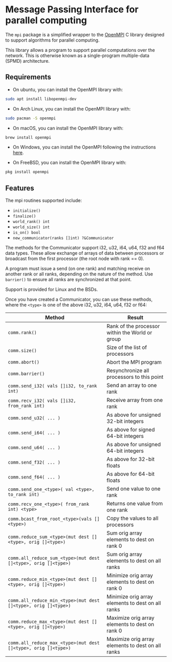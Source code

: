 # Message Passing Interface for parallel computing

The `mpi` package is a simplified wrapper to the [OpenMPI](https://www.open-mpi.org) C library designed
to support algorithms for parallel computing.

This library allows a program to support parallel computations over the network.
This is otherwise known as a single-program multiple-data (SPMD) architecture.

## Requirements

- On ubuntu, you can install the OpenMPI library with:

```bash
sudo apt install libopenmpi-dev
```

- On Arch Linux, you can install the OpenMPI library with:

```bash
sudo pacman -S openmpi
```

- On macOS, you can install the OpenMPI library with:

```bash
brew install openmpi
```

- On Windows, you can install the OpenMPI following the instructions
  [here](https://www.open-mpi.org/software/ompi/v1.6/ms-windows.php).

- On FreeBSD, you can install the OpenMPI library with:

```bash
pkg install openmpi
```

## Features

The mpi routines supported include:

- `initialize()`
- `finalize()`
- `world_rank() int`
- `world_size() int`
- `is_on() bool`
- `new_communicator(ranks []int) ?&Communicator`

The methods for the Communicator support i32, u32, i64, u64, f32 and f64
data types. These allow exchange of arrays of data between processors
or broadcast from the first processor (the root node with rank == 0).

A program must issue a send (on one rank) and matching receive on another
rank or all ranks, depending on the nature of the method. Use `barrier()`
to ensure all ranks are synchronized at that point.

Support is provided for Linux and the BSDs.

Once you have created a Communicator, you can use these methods,
where the `<type>` is one of the above i32, u32, i64, u64, f32 or f64:

| Method                                                         | Result                                            |
| -------------------------------------------------------------- | ------------------------------------------------- |
| `comm.rank()`                                                  | Rank of the processor within the World or group   |
| `comm.size()`                                                  | Size of the list of processors                    |
| `comm.abort()`                                                 | Abort the MPI program                             |
| `comm.barrier()`                                               | Resynchronize all processors to this point        |
| `comm.send_i32( vals []i32, to_rank int)`                      | Send an array to one rank                         |
| `comm.recv_i32( vals []i32, from_rank int)`                    | Receive array from one rank                       |
| `comm.send_u32( ... )`                                         | As above for unsigned 32-bit integers             |
| `comm.send_i64( ... )`                                         | As above for signed 64-bit integers               |
| `comm.send_u64( ... )`                                         | As above for unsigned 64-bit integers             |
| `comm.send_f32( ... )`                                         | As above for 32-bit floats                        |
| `comm.send_f64( ... )`                                         | As above for 64-bit floats                        |
| `comm.send_one_<type>( val <type>, to_rank int)`               | Send one value to one rank                        |
| `comm.recv_one_<type>( from_rank int) <type>`                  | Returns one value from one rank                   |
| `comm.bcast_from_root_<type>(vals []<type>)`                   | Copy the values to all processors                 |
| `comm.reduce_sum_<type>(mut dest []<type>, orig []<type>)`     | Sum orig array elements to dest on rank 0         |
| `comm.all_reduce_sum_<type>(mut dest []<type>, orig []<type>)` | Sum orig array elements to dest on all ranks      |
| `comm.reduce_min_<type>(mut dest []<type>, orig []<type>)`     | Minimize orig array elements to dest on rank 0    |
| `comm.all_reduce_min_<type>(mut dest []<type>, orig []<type>)` | Minimize orig array elements to dest on all ranks |
| `comm.reduce_max_<type>(mut dest []<type>, orig []<type>)`     | Maximize orig array elements to dest on rank 0    |
| `comm.all_reduce_max_<type>(mut dest []<type>, orig []<type>)` | Maximize orig array elements to dest on all ranks |
